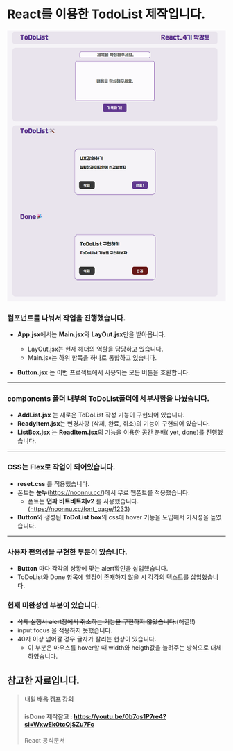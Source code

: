 # React를 이용한 TodoList 제작입니다.

![Alt text](./src/asset/thumbNail.png)

### 컴포넌트를 나눠서 작업을 진행했습니다.

- **App.jsx**에서는 **Main.jsx**와 **LayOut.jsx**만을 받아옵니다.

  - LayOut.jsx는 현재 헤더의 역할을 담당하고 있습니다.
  - Main.jsx는 하위 항목을 하나로 통합하고 있습니다.

- **Button.jsx** 는 이번 프로젝트에서 사용되는 모든 버튼을 호환합니다.

---

### components 폴더 내부의 ToDoList폴더에 세부사항을 나눴습니다.

- **AddList.jsx** 는 새로운 ToDoList 작성 기능이 구현되어 있습니다.
- **ReadyItem.jsx**는 변경사항 (삭제, 완료, 취소)의 기능이 구현되어 있습니다.
- **ListBox.jsx** 는 **ReadItem.jsx**의 기능을 이용한 공간 분배( yet, done)를 진행했습니다.

---

### CSS는 Flex로 작업이 되어있습니다.

- **reset.css** 를 적용했습니다.
- 폰트는 **눈누**(<https://noonnu.cc/>)에서 무료 웹폰트를 적용했습니다.
  - 폰트는 **던파 비트비트체v2** 를 사용했습니다.(<https://noonnu.cc/font_page/1233>)
- **Button**와 생성된 **ToDoList box**의 css에 hover 기능을 도입해서 가시성을 높였습니다.

---

### 사용자 편의성을 구현한 부분이 있습니다.

- **Button** 마다 각각의 상황에 맞는 alert확인을 삽입했습니다.
- ToDoList와 Done 항목에 일정이 존재하지 않을 시 각각의 텍스트를 삽입했습니다.

### 현재 미완성인 부분이 있습니다.

- ~~삭제 실행시 alert창에서 취소하는 기능을 구현하지 않았습니다.~~(해결!!)
- input:focus 을 적용하지 못했습니다.
- 40자 이상 넘어갈 경우 글자가 잘리는 현상이 있습니다.
  - 이 부분은 마우스를 hover할 때 width와 heigth값을 늘려주는 방식으로 대체하였습니다.

## 참고한 자료입니다.

> #### 내일 배움 캠프 강의
>
> #### isDone 제작참고 : https://youtu.be/0b7qs1P7re4?si=WxwEk0tcQjSZu7Fc
>
> React 공식문서
>
> #
